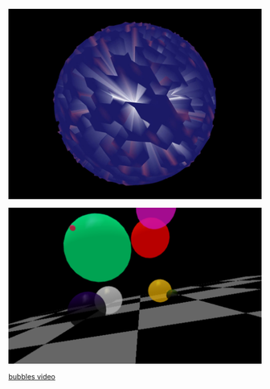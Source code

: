 [![globe](art.jpg)](../../advancedViewer.html?model=./2002/decorations/art.x3d)

[![bubbles](bubbles.png)](../../advancedViewer.html?model=./2002/decorations/bubbles.wrl)

[bubbles video](https://youtu.be/vNZiSixqZMo)
